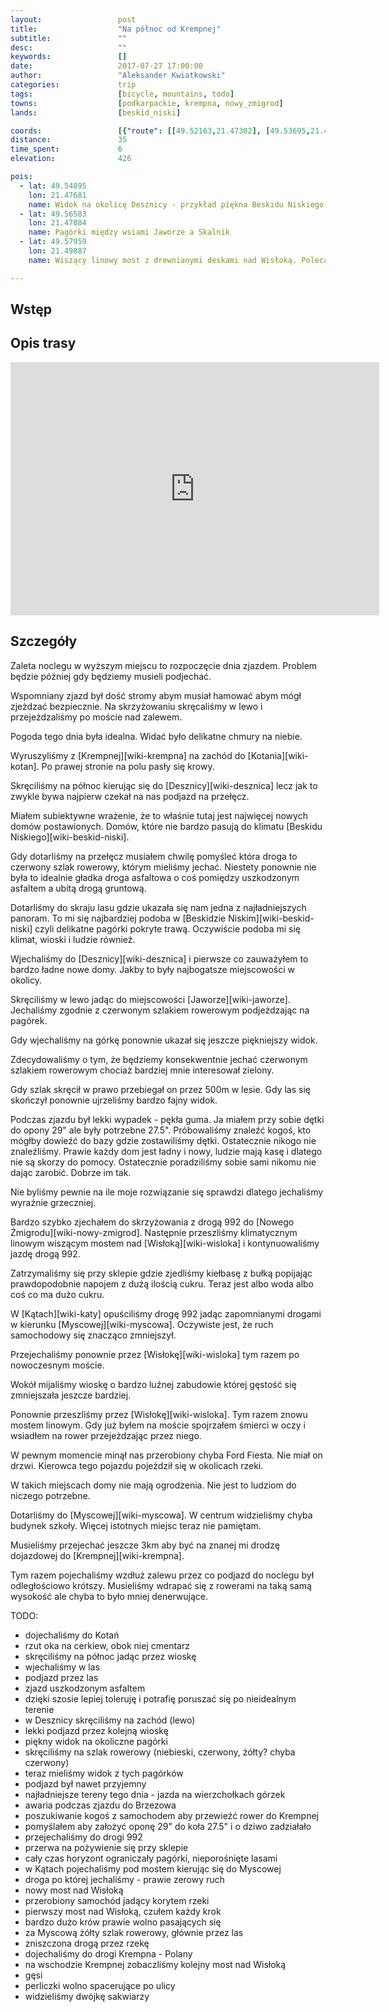 ```yaml
---
layout:                 post
title:                  "Na północ od Krempnej"
subtitle:               ""
desc:                   ""
keywords:               []
date:                   2017-07-27 17:00:00
author:                 "Aleksander Kwiatkowski"
categories:             trip
tags:                   [bicycle, mountains, todo]
towns:                  [podkarpackie, krempna, nowy_zmigrod]
lands:                  [beskid_niski]

coords:                 [{"route": [[49.52163,21.47302], [49.53695,21.46401], [49.55310,21.48470], [49.56290,21.46332], [49.56519,21.46281], [49.57944,21.47139], [49.58016,21.49920], [49.56880,21.51920], [49.55684,21.52478], [49.55761,21.53577], [49.54447,21.55199], [49.52810,21.55516], [49.51929,21.54323], [49.50469,21.53637]], "type": "bicycle"}]
distance:               35
time_spent:             6
elevation:              426

pois:
  - lat: 49.54895
    lon: 21.47681
    name: Widok na okolicę Desznicy - przykład piękna Beskidu Niskiego  
  - lat: 49.56583
    lon: 21.47084
    name: Pagórki między wsiami Jaworze a Skalnik
  - lat: 49.57959
    lon: 21.49887  
    name: Wiszący linowy most z drewnianymi deskami nad Wisłoką. Polecam przejść każdemu.

---
```



Wstęp
-----

Opis trasy
----------

<iframe height='405' width='590' frameborder='0' allowtransparency='true' scrolling='no' src='https://www.strava.com/activities/1104024533/embed/b3918948ba7caf2191d4a4aced08d9361ffc9f8e'></iframe>

Szczegóły
---------

Zaleta noclegu w wyższym miejscu to rozpoczęcie dnia zjazdem. Problem będzie później
gdy będziemy musieli podjechać.

Wspomniany zjazd był dość stromy abym musiał hamować abym mógł zjeżdzać bezpiecznie.
Na skrzyżowaniu skręcaliśmy w lewo i przejeżdzaliśmy po moście nad zalewem.

Pogoda tego dnia była idealna. Widać było delikatne chmury na niebie.

Wyruszyliśmy z [Krempnej][wiki-krempna] na zachód do [Kotania][wiki-kotan].
Po prawej stronie na polu pasły się krowy.

Skręciliśmy na północ kierując się do [Desznicy][wiki-desznica] lecz jak to
zwykle bywa najpierw czekał na nas podjazd na przełęcz.

Miałem subiektywne wrażenie, że to właśnie tutaj jest najwięcej nowych domów
postawionych. Domów, które nie bardzo pasują do klimatu
[Beskidu Niskiego][wiki-beskid-niski].

Gdy dotarliśmy na przełęcz musiałem chwilę pomyśleć która droga to czerwony
szlak rowerowy, którym mieliśmy jechać. Niestety ponownie nie była to
idealnie gładka droga asfaltowa o coś pomiędzy uszkodzonym asfaltem a
ubitą drogą gruntową.

Dotarliśmy do skraju lasu gdzie ukazała się nam jedna z najładniejszych
panoram. To mi się najbardziej podoba w [Beskidzie Niskim][wiki-beskid-niski]
czyli delikatne pagórki pokryte trawą. Oczywiście podoba mi się klimat, wioski i ludzie
również.

Wjechaliśmy do [Desznicy][wiki-desznica] i pierwsze co zauważyłem to
bardzo ładne nowe domy. Jakby to były najbogatsze miejscowości w okolicy.

Skręciliśmy w lewo jadąc do miejscowości [Jaworze][wiki-jaworze].
Jechaliśmy zgodnie z czerwonym szlakiem rowerowym podjeżdzając na pagórek.

Gdy wjechaliśmy na górkę ponownie ukazał się jeszcze piękniejszy widok.

Zdecydowaliśmy o tym, że będziemy konsekwentnie jechać czerwonym szlakiem
rowerowym chociaż bardziej mnie interesował zielony.

Gdy szlak skręcił w prawo przebiegał on przez 500m w lesie. Gdy las się
skończył ponownie ujrzeliśmy bardzo fajny widok.

Podczas zjazdu był lekki wypadek - pękła guma. Ja miałem przy sobie dętki do
opony 29" ale były potrzebne 27.5". Próbowaliśmy znaleźć kogoś, kto mógłby
dowieźć do bazy gdzie zostawiliśmy dętki. Ostatecznie nikogo nie znaleźliśmy.
Prawie każdy dom jest ładny i nowy, ludzie mają kasę i dlatego nie są
skorzy do pomocy. Ostatecznie poradziliśmy sobie sami nikomu nie dając zarobić.
Dobrze im tak.

Nie byliśmy pewnie na ile moje rozwiązanie się sprawdzi dlatego jechaliśmy
wyraźnie grzeczniej.

Bardzo szybko zjechałem do skrzyżowania z drogą 992 do
[Nowego Żmigrodu][wiki-nowy-zmigrod]. Następnie przeszliśmy klimatycznym
linowym wiszącym mostem nad [Wisłoką][wiki-wisloka] i kontynuowaliśmy
jazdę drogą 992.

Zatrzymaliśmy się przy sklepie gdzie zjedliśmy kiełbasę z bułką popijając
prawdopodobnie napojem z dużą ilością cukru. Teraz jest albo woda albo coś
co ma dużo cukru.

W [Kątach][wiki-katy] opuściliśmy drogę 992 jadąc zapomnianymi drogami
w kierunku [Myscowej][wiki-myscowa]. Oczywiste jest, że ruch samochodowy
się znacząco zmniejszył.

Przejechaliśmy ponownie przez [Wisłokę][wiki-wisloka] tym razem po
nowoczesnym moście.

Wokół mijaliśmy wioskę o bardzo luźnej zabudowie której gęstość się zmniejszała
jeszcze bardziej.

Ponownie przeszliśmy przez [Wisłokę][wiki-wisloka]. Tym razem znowu mostem linowym.
Gdy już byłem na moście spojrzałem śmierci w oczy i wsiadłem na rower
przejeżdzając przez niego.

W pewnym momencie minął nas przerobiony chyba Ford Fiesta. Nie miał on drzwi.
Kierowca tego pojazdu pojeździł się w okolicach rzeki.

W takich miejscach domy nie mają ogrodzenia. Nie jest to ludziom do niczego
potrzebne.

Dotarliśmy do [Myscowej][wiki-myscowa]. W centrum widzieliśmy chyba
budynek szkoły. Więcej istotnych miejsc teraz nie pamiętam.

Musieliśmy przejechać jeszcze 3km aby być na znanej mi drodzę dojazdowej
do [Krempnej][wiki-krempna].

Tym razem pojechaliśmy wzdłuż zalewu przez co podjazd do noclegu był odległościowo
krótszy. Musieliśmy wdrapać się z rowerami na taką samą wysokość ale chyba
to było mniej denerwujące.

TODO:

* dojechaliśmy do Kotań
* rzut oka na cerkiew, obok niej cmentarz
* skręciliśmy na północ jadąc przez wioskę
* wjechaliśmy w las
* podjazd przez las
* zjazd uszkodzonym asfaltem
* dzięki szosie lepiej toleruję i potrafię poruszać się po nieidealnym terenie
* w Desznicy skręciliśmy na zachód (lewo)
* lekki podjazd przez kolejną wioskę
* piękny widok na okoliczne pagórki
* skręciliśmy na szlak rowerowy (niebieski, czerwony, żółty? chyba czerwony)
* teraz mieliśmy widok z tych pagórków
* podjazd był nawet przyjemny
* najładniejsze tereny tego dnia - jazda na wierzchołkach górzek
* awaria podczas zjazdu do Brzezowa
* poszukiwanie kogoś z samochodem aby przewieźć rower do Krempnej
* pomyślałem aby założyć oponę 29" do koła 27.5" i o dziwo zadziałało
* przejechaliśmy do drogi 992
* przerwa na pożywienie się przy sklepie
* cały czas horyzont ograniczały pagórki, nieporośnięte lasami
* w Kątach pojechaliśmy pod mostem kierując się do Myscowej
* droga po której jechaliśmy - prawie zerowy ruch
* nowy most nad Wisłoką
* przerobiony samochód jadący korytem rzeki
* pierwszy most nad Wisłoką, czułem każdy krok
* bardzo dużo krów prawie wolno pasających się
* za Myscową żółty szlak rowerowy, głównie przez las
* zniszczona drogą przez rzekę
* dojechaliśmy do drogi Krempna - Polany
* na wschodzie Krempnej zobaczliśmy kolejny most nad Wisłoką
* gęsi
* perliczki wolno spacerujące po ulicy
* widzieliśmy dwójkę sakwiarzy
